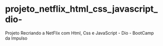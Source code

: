 # projeto_netflix_html_css_javascript_dio-
Projeto Recriando a NetFlix com Html, Css e JavaScript - Dio - BootCamp da Impulso
